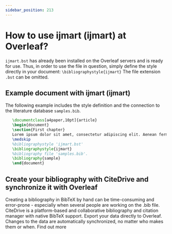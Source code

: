 ```yaml
---
sidebar_position: 213
---
```


# How to use ijmart (ijmart) at Overleaf?
`ijmart.bst` has already been installed on the Overleaf servers and is ready for use. Thus, in order to use the file in question, simply define the style directly in your document: `\bibliographystyle{ijmart}` The file extension `.bst` can be omitted.

## Example document with ijmart (ijmart)
The following example includes the style definition and the connection to the literature database `samples.bib`.
```tex
   \documentclass[a4paper,10pt]{article}
   \begin{document}
   \section{First chapter}
   Lorem ipsum dolor sit amet, consectetur adipiscing elit. Aenean fermentum justo massa, ut maximus mauris sodales et. Aenean vel elit a erat rhoncus pharetra.
   \medskip
   %bibliographystyle 'ijmart.bst'
   \bibliographystyle{ijmart}
   %bibliography file 'samples.bib'.
   \bibliography{sample}
   \end{document}
```

## Create your bibliography with CiteDrive and synchronize it with Overleaf
Creating a bibliography in BibTeX by hand can be time-consuming and error-prone - especially when several people are working on the .bib file. CiteDrive is a platform-based and collaborative bibliography and citation manager with native BibTeX support. Export your data directly to Overleaf. Changes to the data are automatically synchronized, no matter who makes them or when. Find out more